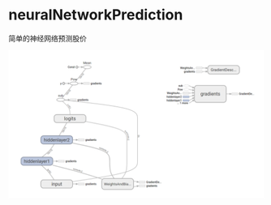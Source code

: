 ﻿# neuralNetworkPrediction
简单的神经网络预测股价

![network graph](https://raw.githubusercontent.com/journeyH/neuralNetworkPredict/master/resources/graph.png)
